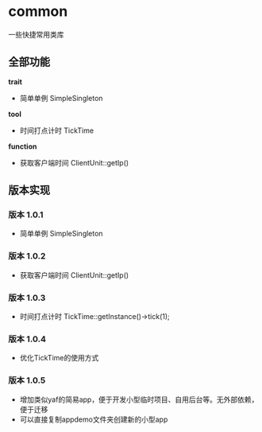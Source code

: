 # common
一些快捷常用类库

## 全部功能
**trait**
- 简单单例 SimpleSingleton

**tool**
- 时间打点计时 TickTime

**function**
- 获取客户端时间 ClientUnit::getIp()

## 版本实现

### 版本 1.0.1
- 简单单例 SimpleSingleton

### 版本 1.0.2
- 获取客户端时间 ClientUnit::getIp()

### 版本 1.0.3
- 时间打点计时 TickTime::getInstance()->tick(1);

### 版本 1.0.4
- 优化TickTime的使用方式

### 版本 1.0.5
- 增加类似yaf的简易app，便于开发小型临时项目、自用后台等。无外部依赖，便于迁移
- 可以直接复制appdemo文件夹创建新的小型app